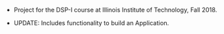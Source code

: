 
- Project for the DSP-I course at Illinois Institute of Technology, Fall 2018. 

- UPDATE: Includes functionality to build an Application.

